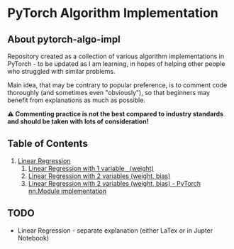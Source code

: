 <h1>PyTorch Algorithm Implementation</h1>


<h2>About pytorch-algo-impl</h2>

Repository created as a collection of various algorithm implementations in PyTorch - to be updated as I am learning, in hopes of helping other people who struggled with similar problems.

Main idea, that may be contrary to popular preference, is to comment code thoroughly (and sometimes even "obviously"), so that beginners may benefit from explanations as much as possible. 

**⚠️ Commenting practice is not the best compared to industry standards and should be taken with lots of consideration!**

<h2>Table of Contents</h2>

<ol>
  
  <li> <a href="https://github.com/LukaNedimovic/pytorch-algo-impl/tree/main/Linear%20Regression"> Linear Regression </a> 
    <br/> 
    <ol type="1">
      <li><a href="https://github.com/LukaNedimovic/pytorch-algo-impl/blob/main/Linear%20Regression/lin_reg.py"> Linear Regression with 1 variable &nbsp (weight) </a></li>
      <li><a href="https://github.com/LukaNedimovic/pytorch-algo-impl/blob/main/Linear%20Regression/lin_reg_2_variables.py"> Linear Regression with 2 variables (weight, bias) </a></li>
      <li><a href="https://github.com/LukaNedimovic/pytorch-algo-impl/blob/main/Linear%20Regression/lin_reg_nn_module.py"> Linear Regression with 2 variables (weight, bias) - PyTorch nn.Module implementation </a></li>
    </ol>
  </li>
  
</ol>

<h2> TODO </h2>

<ul>
  <li>Linear Regression - separate explanation (either LaTex or in Jupter Notebook)</li>
</ul>
